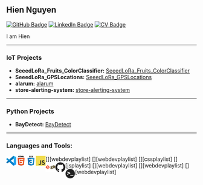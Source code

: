 ## Hien Nguyen

[![GitHub Badge](https://img.shields.io/github/followers/enguy-hub?style=social)](https://github.com/enguy-hub?tab=followers)
[![LinkedIn Badge](https://img.shields.io/badge/My-LinkedIn-blue)](https://www.linkedin.com/in/hien-n-20ab20a5/)
[![CV Badge](https://img.shields.io/badge/My-CV-critical)]()

I am Hien

---

### IoT Projects

- **SeeedLoRa_Fruits_ColorClassifier:** [SeeedLoRa_Fruits_ColorClassifier](https://github.com/enguy-hub/SeeedLoRa_Fruits_ColorClassifier)
- **SeeedLoRa_GPSLocations:** [SeeedLoRa_GPSLocations](https://github.com/enguy-hub/SeeedLoRa_GPSLocations)
- **alarum:** [alarum](https://github.com/enguy-hub/alarum)
- **store-alerting-system:** [store-alerting-system](https://github.com/enguy-hub/store-alerting-system)

---

### Python Projects

- **BayDetect:** [BayDetect](https://github.com/enguy-hub/BayDetect)

---

### Languages and Tools:

[<img align="left" alt="Visual Studio Code" width="26px" src="https://raw.githubusercontent.com/github/explore/80688e429a7d4ef2fca1e82350fe8e3517d3494d/topics/visual-studio-code/visual-studio-code.png" />][webdevplaylist]
[<img align="left" alt="HTML5" width="26px" src="https://raw.githubusercontent.com/github/explore/80688e429a7d4ef2fca1e82350fe8e3517d3494d/topics/html/html.png" />][webdevplaylist]
[<img align="left" alt="CSS3" width="26px" src="https://raw.githubusercontent.com/github/explore/80688e429a7d4ef2fca1e82350fe8e3517d3494d/topics/css/css.png" />][cssplaylist]
[<img align="left" alt="JavaScript" width="26px" src="https://raw.githubusercontent.com/github/explore/80688e429a7d4ef2fca1e82350fe8e3517d3494d/topics/javascript/javascript.png" />][jsplaylist]
[<img align="left" alt="Git" width="26px" src="https://raw.githubusercontent.com/github/explore/80688e429a7d4ef2fca1e82350fe8e3517d3494d/topics/git/git.png" />][webdevplaylist]
[<img align="left" alt="GitHub" width="26px" src="https://raw.githubusercontent.com/github/explore/78df643247d429f6cc873026c0622819ad797942/topics/github/github.png" />][webdevplaylist]
[<img align="left" alt="Terminal" width="26px" src="https://raw.githubusercontent.com/github/explore/80688e429a7d4ef2fca1e82350fe8e3517d3494d/topics/terminal/terminal.png" />][webdevplaylist]

